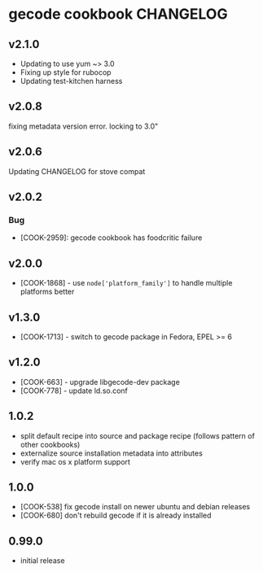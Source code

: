 gecode cookbook CHANGELOG
=========================

v2.1.0
------
- Updating to use yum ~> 3.0
- Fixing up style for rubocop
- Updating test-kitchen harness


v2.0.8
------
fixing metadata version error. locking to 3.0"


v2.0.6
------
Updating CHANGELOG for stove compat


v2.0.2
------
### Bug
- [COOK-2959]: gecode cookbook has foodcritic failure

v2.0.0
------
* [COOK-1868] - use `node['platform_family']` to handle multiple
  platforms better

v1.3.0
------
* [COOK-1713] - switch to gecode package in Fedora, EPEL >= 6

v1.2.0
------
* [COOK-663] - upgrade libgecode-dev package
* [COOK-778] - update ld.so.conf

1.0.2
-----
* split default recipe into source and package recipe (follows pattern of other cookbooks)
* externalize source installation metadata into attributes
* verify mac os x platform support

1.0.0
-----
* [COOK-538] fix gecode install on newer ubuntu and debian releases
* [COOK-680] don't rebuild gecode if it is already installed

0.99.0
------
* initial release
